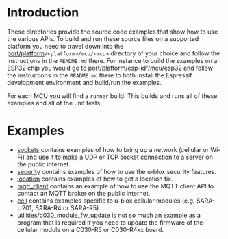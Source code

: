 # Introduction
These directories provide the source code examples that show how to use the various APIs.  To build and run these source files on a supported platform you need to travel down into the [port/platform](/port/platform)`/<platform>/mcu/<mcu>` directory of your choice and follow the instructions in the `README.md` there.  For instance to build the examples on an ESP32 chip you would go to [port/platform/esp-idf/mcu/esp32](/port/platform/esp-idf/mcu/esp32) and follow the instructions in the `README.md` there to both install the Espressif development environment and build/run the examples.

For each MCU you will find a `runner` build.  This builds and runs all of these examples and all of the unit tests.

# Examples

- [sockets](sockets) contains examples of how to bring up a network (cellular or Wi-Fi) and use it to make a UDP or TCP socket connection to a server on the public internet.
- [security](security) contains examples of how to use the u-blox security features.
- [location](location) contains examples of how to get a location fix.
- [mqtt_client](mqtt_client) contains an example of how to use the MQTT client API to contact an MQTT broker on the public internet.
- [cell](cell) contains examples specific to u-blox cellular modules (e.g. SARA-U201, SARA-R4 or SARA-R5).
- [utilities/c030_module_fw_update](utilities/c030_module_fw_update) is not so much an example as a program that is required if you need to update the firmware of the cellular module on a C030-R5 or C030-R4xx board.